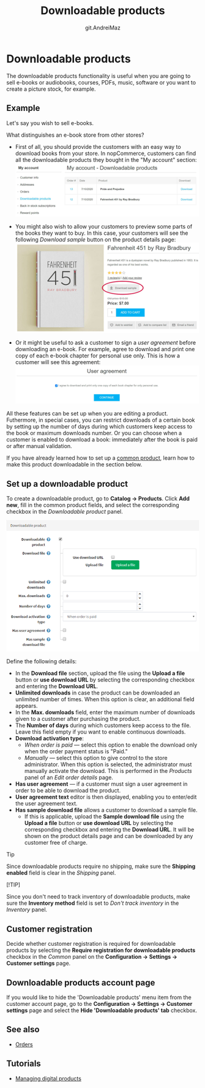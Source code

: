 ﻿---
title: Downloadable products
uid: en/running-your-store/catalog/products/downloadable-products
author: git.AndreiMaz
contributors: git.DmitriyKulagin, git.exileDev, git.IvanIvanIvanov, git.dunaenko, git.mariannk
---

# Downloadable products

The downloadable products functionality is useful when you are going to sell e-books or audiobooks, courses, PDFs, music, software or you want to create a picture stock, for example.

## Example

Let's say you wish to sell e-books.

What distinguishes an e-book store from other stores?

- First of all, you should provide the customers with an easy way to download books from your store.
 In nopCommerce, customers can find all the downloadable products they bought in the "My account" section:
  ![Sample](_static/downloadable-products/my-account.jpg)

- You might also wish to allow your customers to preview some parts of the books they want to buy.
 In this case, your customers will see the following *Download sample* button on the product details page:
  ![Sample](_static/downloadable-products/sample.jpg)

- Or it might be useful to ask a customer to sign a *user agreement* before downloading an e-book. For example, agree to download and print one copy of each e-book chapter for personal use only.
 This is how a customer will see this agreement:
  ![Agree](_static/downloadable-products/agree.jpg)

All these features can be set up when you are editing a product. Futhermore, in special cases, you can restrict downloads of a certain book by setting up the number of days during which customers keep access to the book or maximum downloads number. Or you can choose when a customer is enabled to download a book: immediately after the book is paid or after manual validation.

If you have already learned how to set up a [common product](xref:en/running-your-store/catalog/products/add-products), learn how to make this product downloadable in the section below.

## Set up a downloadable product

To create a downloadable product, go to **Catalog → Products**. Click **Add new**, fill in the common product fields, and select the corresponding checkbox in the *Downloadable product* panel.

![DownloadableProduct](_static/downloadable-products/DownloadableProduct.png)

Define the following details:

- In the **Download file** section, upload the file using the **Upload a file** button or **use download URL** by selecting the corresponding checkbox and entering the **Download URL**.
- **Unlimited downloads** in case the product can be downloaded an unlimited number of times. When this option is clear, an additional field appears.
- In the **Max. downloads** field, enter the maximum number of downloads given to a customer after purchasing the product.
- The **Number of days** during which customers keep access to the file. Leave this field empty if you want to enable continuous downloads.
- **Download activation type**:
  - *When order is paid* — select this option to enable the download only when the order payment status is "Paid."
  - *Manually* — select this option to give control to the store administrator. When this option is selected, the administrator must manually activate the download. This is performed in the *Products* panel of an *Edit order details* page.
- **Has user agreement** — if a customer must sign a user agreement in order to be able to download the product.
- **User agreement text** editor is then displayed, enabling you to enter/edit the user agreement text.
- **Has sample download file** allows a customer to download a sample file.
  - If this is applicable, upload the **Sample download file** using the **Upload a file** button or **use download URL** by selecting the corresponding checkbox and entering the **Download URL**. It will be shown on the product details page and can be downloaded by any customer free of charge.

 > [!TIP]
 >
 > Since downloadable products require no shipping, make sure the **Shipping enabled** field is clear in the *Shipping* panel.
 >
 > [!TIP]
 >
 > Since you don't need to track inventory of downloadable products, make sure the **Inventory method** field is set to *Don't track inventory* in the *Inventory* panel.

## Customer registration

Decide whether customer registration is required for downloadable products by selecting the **Require registration for downloadable products** checkbox in the *Common* panel on the **Configuration → Settings → Customer settings** page.

## Downloadable products account page

If you would like to hide the 'Downloadable products' menu item from the customer account page, go to the **Configuration → Settings → Customer settings** page and select the **Hide 'Downloadable products' tab** checkbox.

## See also

- [Orders](xref:en/running-your-store/order-management/orders)

## Tutorials

- [Managing digital products](https://www.youtube.com/watch?v=om-HKr-B2yA)

